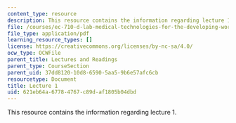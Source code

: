 ```yaml
---
content_type: resource
description: This resource contains the information regarding lecture 1.
file: /courses/ec-710-d-lab-medical-technologies-for-the-developing-world-spring-2010/621eb64a67784767c89daf1805b04dbd_MITEC_710S10_lecture1_OCW.pdf
file_type: application/pdf
learning_resource_types: []
license: https://creativecommons.org/licenses/by-nc-sa/4.0/
ocw_type: OCWFile
parent_title: Lectures and Readings
parent_type: CourseSection
parent_uid: 37dd8120-10d8-6590-5aa5-9b6e57afc6cb
resourcetype: Document
title: Lecture 1
uid: 621eb64a-6778-4767-c89d-af1805b04dbd
---
```

This resource contains the information regarding lecture 1.